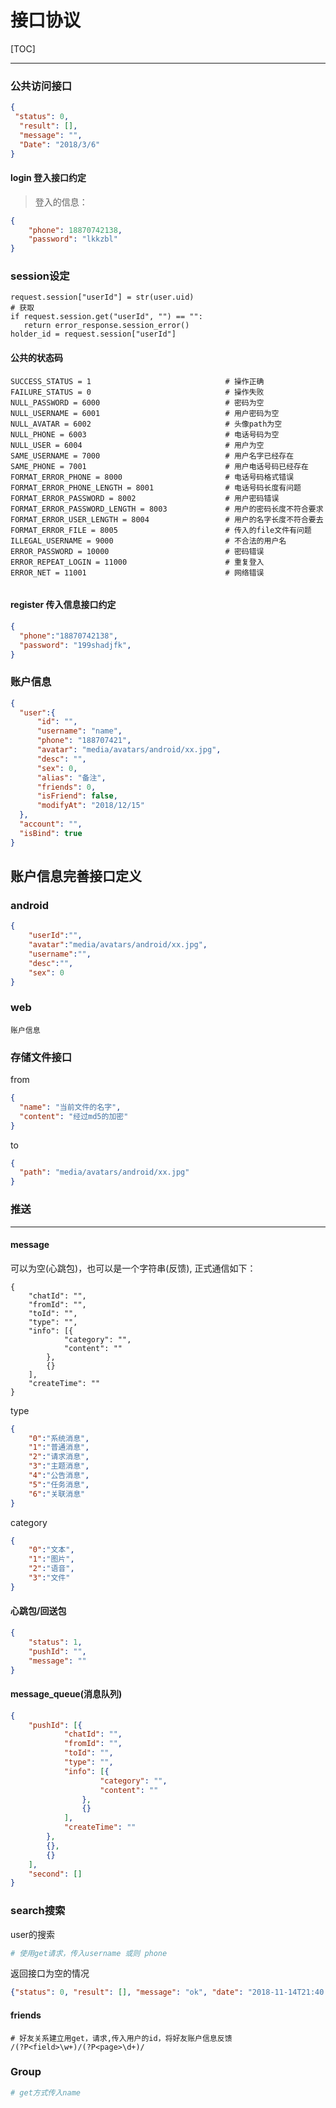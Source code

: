 # 接口协议

[TOC]





------

### 公共访问接口

```json
{
 "status": 0,
  "result": [],
  "message": "",
  "Date": "2018/3/6"
}
```

#### login 登入接口约定

> 登入的信息：

```json
{
    "phone": 18870742138,
    "password": "lkkzbl"
}
```

### session设定

```
request.session["userId"] = str(user.uid)
# 获取
if request.session.get("userId", "") == "":
   return error_response.session_error()
holder_id = request.session["userId"]
```



#### 公共的状态码

```
SUCCESS_STATUS = 1								# 操作正确
FAILURE_STATUS = 0								# 操作失败
NULL_PASSWORD = 6000							# 密码为空
NULL_USERNAME = 6001							# 用户密码为空
NULL_AVATAR = 6002								# 头像path为空
NULL_PHONE = 6003								# 电话号码为空
NULL_USER = 6004								# 用户为空
SAME_USERNAME = 7000							# 用户名字已经存在
SAME_PHONE = 7001								# 用户电话号码已经存在
FORMAT_ERROR_PHONE = 8000						# 电话号码格式错误
FORMAT_ERROR_PHONE_LENGTH = 8001				# 电话号码长度有问题
FORMAT_ERROR_PASSWORD = 8002					# 用户密码错误
FORMAT_ERROR_PASSWORD_LENGTH = 8003				# 用户的密码长度不符合要求
FORMAT_ERROR_USER_LENGTH = 8004					# 用户的名字长度不符合要去
FORMAT_ERROR_FILE = 8005						# 传入的file文件有问题
ILLEGAL_USERNAME = 9000							# 不合法的用户名
ERROR_PASSWORD = 10000							# 密码错误
ERROR_REPEAT_LOGIN = 11000						# 重复登入
ERROR_NET = 11001								# 网络错误


```



#### register 传入信息接口约定

```json
{
  "phone":"18870742138",
  "password": "199shadjfk",
}
```

### 账户信息

```json
{
  "user":{
      "id": "",
      "username": "name",
      "phone": "188707421",
      "avatar": "media/avatars/android/xx.jpg",
      "desc": "",
      "sex": 0,
      "alias": "备注",
      "friends": 0,
      "isFriend": false,
      "modifyAt": "2018/12/15"
  },
  "account": "",
  "isBind": true
}

```



## 账户信息完善接口定义

### android

```json
{
    "userId":"",
    "avatar":"media/avatars/android/xx.jpg",
    "username":"",
    "desc":"",
    "sex": 0
}
```

### web

```
账户信息
```



### 存储文件接口

from

```json
{
  "name": "当前文件的名字",
  "content": "经过md5的加密"
}
```

to

```json
{
  "path": "media/avatars/android/xx.jpg"
}
```



### 推送

------

#### message

可以为空(心跳包)，也可以是一个字符串(反馈),  正式通信如下：

```
{
	"chatId": "",
	"fromId": "",
	"toId": "",
	"type": "",
	"info": [{
			"category": "",
			"content": ""
		},
		{}
	],
	"createTime": ""
}
```

type

```json
{ 
	"0":"系统消息",
	"1":"普通消息",
	"2":"请求消息",
	"3":"主题消息",
	"4":"公告消息",
	"5":"任务消息",
	"6":"关联消息"
}
```

category

```json
{
	"0":"文本",
	"1":"图片",
	"2":"语音",
	"3":"文件"
}
```



#### 心跳包/回送包

```json
{
    "status": 1,
    "pushId": "",
    "message": ""
}
```



#### message_queue(消息队列)

```json
{
	"pushId": [{
			"chatId": "",
			"fromId": "",
			"toId": "",
			"type": "",
			"info": [{
					"category": "",
					"content": ""
				},
				{}
			],
			"createTime": ""
		},
		{},
		{}
	],
	"second": []
}
```



### search搜索

user的搜索

```python 
# 使用get请求，传入username 或则 phone
```

返回接口为空的情况

```json
{"status": 0, "result": [], "message": "ok", "date": "2018-11-14T21:40:56"}
```



#### friends

```
# 好友关系建立用get，请求,传入用户的id，将好友账户信息反馈
/(?P<field>\w+)/(?P<page>\d+)/
```



### Group

```python
# get方式传入name
```

